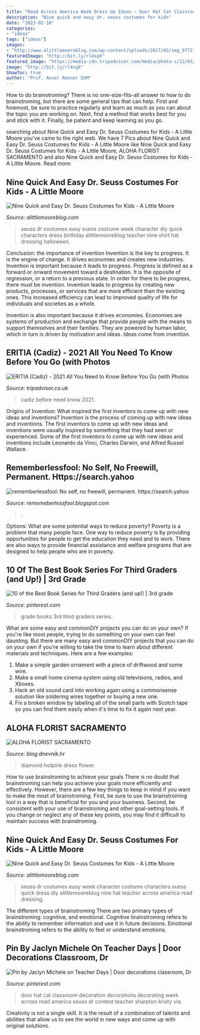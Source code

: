 ```yaml
---
title: "Read Across America Week Dress Up Ideas ~ Door Hat Cat Classroom Decoration Decorations Decorating Week Across Read America Seuss Dr Contest Teacher Sharpton Kristy Via"
description: "Nine quick and easy dr. seuss costumes for kids"
date: "2023-02-16"
categories:
- "ideas"
tags: ["ideas"]
images:
- "http://www.alittlemooreblog.com/wp-content/uploads/2017/02/img_9772-1.png"
featuredImage: "http://bit.ly/rl4sgX"
featured_image: "https://media-cdn.tripadvisor.com/media/photo-s/12/65/6d/a5/obra-de-pintura.jpg"
image: "http://bit.ly/rl4sgX"
ShowToc: true
author: "Prof. Ansel Renner DVM"
---
```



How to do brainstroming?
There is no one-size-fits-all answer to how to do brainstroming, but there are some general tips that can help. First and foremost, be sure to practice regularly and learn as much as you can about the topic you are working on. Next, find a method that works best for you and stick with it. Finally, be patient and keep learning as you go.

	

		
searching about Nine Quick and Easy Dr. Seuss Costumes for Kids - A Little Moore you've came to the right web. We have 7 Pics about Nine Quick and Easy Dr. Seuss Costumes for Kids - A Little Moore like Nine Quick and Easy Dr. Seuss Costumes for Kids - A Little Moore, ALOHA FLORIST SACRAMENTO and also Nine Quick and Easy Dr. Seuss Costumes for Kids - A Little Moore. Read more:
		
    
## Nine Quick And Easy Dr. Seuss Costumes For Kids - A Little Moore

<img loading=lazy src="https://i1.wp.com/www.alittlemooreblog.com/wp-content/uploads/2017/02/img_9772-1.png?fit=683%2C1024" onerror="this.onerror=null;this.src='https://tse2.mm.bing.net/th?id=OIP.V9TF4M-23tisEMwUg1El9gHaLG&amp;pid=15.1';" alt="Nine Quick and Easy Dr. Seuss Costumes for Kids - A Little Moore">

_Source: alittlemooreblog.com_

>seuss dr costumes easy suess costume week character diy quick characters dress birthday alittlemooreblog teacher nine shirt hat dressing halloween. 

	

Conclusion: the importance of invention
Invention is the key to progress. It is the engine of change. It drives economies and creates new industries.
Invention is important because it leads to progress. Progress is defined as a forward or onward movement toward a destination. It is the opposite of regression, or a return to a previous state. In order for there to be progress, there must be invention. Invention leads to progress by creating new products, processes, or services that are more efficient than the existing ones. This increased efficiency can lead to improved quality of life for individuals and societies as a whole.

Invention is also important because it drives economies. Economies are systems of production and exchange that provide people with the means to support themselves and their families. They are powered by human labor, which in turn is driven by motivation and ideas. Ideas come from invention.

    
## ERITIA (Cadiz) - 2021 All You Need To Know Before You Go (with Photos

<img loading=lazy src="https://media-cdn.tripadvisor.com/media/photo-s/12/65/6d/a5/obra-de-pintura.jpg" onerror="this.onerror=null;this.src='https://tse4.mm.bing.net/th?id=OIP.qJfXrHRDiD5ctGSxANrCFAAAAA&amp;pid=15.1';" alt="ERITIA (Cadiz) - 2021 All You Need to Know Before You Go (with Photos">

_Source: tripadvisor.co.uk_

>cadiz before need know 2021. 

	

Origins of Invention: What inspired the first inventors to come up with new ideas and inventions?
Invention is the process of coming up with new ideas and inventions. The first inventors to come up with new ideas and inventions were usually inspired by something that they had seen or experienced. Some of the first inventors to come up with new ideas and inventions include Leonardo da Vinci, Charles Darwin, and Alfred Russel Wallace.

    
## Rememberlessfool: No Self, No Freewill, Permanent. Https://search.yahoo

<img loading=lazy src="https://1.bp.blogspot.com/-JvtaBxSLIT0/Xjn73DhVlNI/AAAAAAAAcUc/ykkszxDnPfkpivTi3mP889wZC2ln2ydpQCLcBGAsYHQ/s1600/Untitled286.png" onerror="this.onerror=null;this.src='https://tse4.mm.bing.net/th?id=OIP.miIFJEOyuYrc6qduljiAgQHaEK&amp;pid=15.1';" alt="rememberlessfool: No self, no freewill, permanent. https://search.yahoo">

_Source: rememeberlessfool.blogspot.com_

>. 

	

Options: What are some potential ways to reduce poverty?
Poverty is a problem that many people face. One way to reduce poverty is by providing opportunities for people to get the education they need and to work. There are also ways to provide financial assistance and welfare programs that are designed to help people who are in poverty.

    
## 10 Of The Best Book Series For Third Graders (and Up!) | 3rd Grade

<img loading=lazy src="https://i.pinimg.com/736x/f9/a6/9d/f9a69dc3ba66d46812b3f8a9ee2a88ed.jpg" onerror="this.onerror=null;this.src='https://tse4.mm.bing.net/th?id=OIP.NyVLBatuL3PBdeXS4bGvZQHaLG&amp;pid=15.1';" alt="10 of the Best Book Series for Third Graders (and up!) | 3rd grade">

_Source: pinterest.com_

>grade books 3rd third graders series. 

	

What are some easy and commonDIY projects you can do on your own?
If you're like most people, trying to do something on your own can feel daunting. But there are many easy and commonDIY projects that you can do on your own if you're willing to take the time to learn about different materials and techniques. Here are a few examples:
1. Make a simple garden ornament with a piece of driftwood and some wire.
2. Make a small home cinema system using old televisions, radios, and Xboxes.
3. Hack an old sound card into working again using a commonsense solution like soldering wires together or buying a new one.
4. Fix a broken window by labeling all of the small parts with Scotch tape so you can find them easily when it's time to fix it again next year.

    
## ALOHA FLORIST SACRAMENTO

<img loading=lazy src="http://bit.ly/rl4sgX" onerror="this.onerror=null;this.src='https://tse3.mm.bing.net/th?id=OIP.KdSXCNAet7Aw51lC6eSthAHaFO&amp;pid=15.1';" alt="ALOHA FLORIST SACRAMENTO">

_Source: blog.dnevnik.hr_

>diamond hotpink dress flower. 

	

How to use brainstroming to achieve your goals
There is no doubt that brainstroming can help you achieve your goals more efficiently and effectively. However, there are a few key things to keep in mind if you want to make the most of brainstroming. First, be sure to use the brainstroming tool in a way that is beneficial for you and your business. Second, be consistent with your use of brainstroming and other goal-setting tools. If you change or neglect any of these key points, you may find it difficult to maintain success with brainstroming.

    
## Nine Quick And Easy Dr. Seuss Costumes For Kids - A Little Moore

<img loading=lazy src="http://www.alittlemooreblog.com/wp-content/uploads/2017/02/img_9772-1.png" onerror="this.onerror=null;this.src='https://tse2.mm.bing.net/th?id=OIP.w37zg7mopa6-ym12Xmo5dAHaLG&amp;pid=15.1';" alt="Nine Quick and Easy Dr. Seuss Costumes for Kids - A Little Moore">

_Source: alittlemooreblog.com_

>seuss dr costumes easy week character costume characters suess quick dress diy alittlemooreblog nine hat teacher across america read dressing. 

	

The different types of brainstroming
There are two primary types of brainstroming: cognitive, and emotional. Cognitive brainstroming refers to the ability to remember information and use it in future decisions. Emotional brainstroming refers to the ability to feel or understand emotions.

    
## Pin By Jaclyn Michele On Teacher Days | Door Decorations Classroom, Dr

<img loading=lazy src="https://i.pinimg.com/originals/4b/c6/d7/4bc6d79304127d04ad7717c01bf02dc6.jpg" onerror="this.onerror=null;this.src='https://tse3.mm.bing.net/th?id=OIP.q0N1HOFfkUHgqDg7iTUqHAHaJ4&amp;pid=15.1';" alt="Pin by Jaclyn Michele on Teacher Days | Door decorations classroom, Dr">

_Source: pinterest.com_

>door hat cat classroom decoration decorations decorating week across read america seuss dr contest teacher sharpton kristy via. 

	

Creativity is not a single skill. It is the result of a combination of talents and abilities that allow us to see the world in new ways and come up with original solutions.

